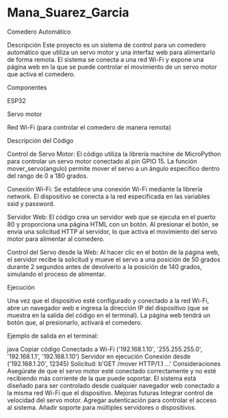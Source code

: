 # Mana_Suarez_Garcia
Comedero Automático 


Descripción
Este proyecto es un sistema de control para un comedero automático que utiliza un servo motor y una interfaz web para alimentarlo de forma remota. 
El sistema se conecta a una red Wi-Fi y expone una página web en la que se puede controlar el movimiento de un servo motor que activa el comedero.

Componentes

ESP32

Servo motor

Red Wi-Fi (para controlar el comedero de manera remota)

Descripción del Código

Control de Servo Motor: El código utiliza la librería machine de MicroPython para controlar un servo motor conectado al pin GPIO 15. La función mover_servo(angulo) permite mover el servo a un ángulo específico dentro del rango de 0 a 180 grados.

Conexión Wi-Fi: Se establece una conexión Wi-Fi mediante la librería network. El dispositivo se conecta a la red especificada en las variables ssid y password.

Servidor Web: El código crea un servidor web que se ejecuta en el puerto 80 y proporciona una página HTML con un botón. Al presionar el botón, se envía una solicitud HTTP al servidor, lo que activa el movimiento del servo motor para alimentar al comedero.

Control del Servo desde la Web: Al hacer clic en el botón de la página web, el servidor recibe la solicitud y mueve el servo a una posición de 50 grados durante 2 segundos antes de devolverlo a la posición de 140 grados, simulando el proceso de alimentar.

Ejecución

Una vez que el dispositivo esté configurado y conectado a la red Wi-Fi, abre un navegador web e ingresa la dirección IP del dispositivo (que se muestra en la salida del código en el terminal). La página web tendrá un botón que, al presionarlo, activará el comedero.

Ejemplo de salida en el terminal:

java
Copiar código
Conectado a Wi-Fi
('192.168.1.10', '255.255.255.0', '192.168.1.1', '192.168.1.10')
Servidor en ejecución
Conexión desde ('192.168.1.20', 12345)
Solicitud: b'GET /mover HTTP/1.1 ...'
Consideraciones
Asegúrate de que el servo motor esté conectado correctamente y no esté recibiendo más corriente de la que puede soportar.
El sistema está diseñado para ser controlado desde cualquier navegador web conectado a la misma red Wi-Fi que el dispositivo.
Mejoras futuras
Integrar control de velocidad del servo motor.
Agregar autenticación para controlar el acceso al sistema.
Añadir soporte para múltiples servidores o dispositivos.

